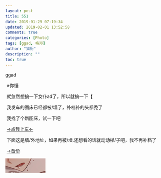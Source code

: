 ```yaml
---
layout: post
title: 551
date: 2019-01-29 07:19:34
updated: 2019-02-01 13:52:58
comments: true
categories: [Photo]
tags: [ggad, 格邓]
author: "猫厨"
description: ""
toc: true
---
```


<p>ggad</p> 
<p>&nbsp;※你懂</p> 
<p>&nbsp;就忽然想搞一下女仆ad了，所以就搞一下【</p> 
<p>&nbsp;我发车的图床已经都被/墙了，补档补的头都秃了</p> 
<p>&nbsp;我找了个新图床，试一下吧</p> 
<p>&nbsp;<a rel="nofollow" href="https://images-wixmp-ed30a86b8c4ca887773594c2.wixmp.com/intermediary/f/d97cf4c4-1f95-4c79-9e66-10b31d5fac97/dcybw1h-7a208d5d-62fe-444b-bafc-3a43006acf81.jpg" target="_blank"  >→点我上车←</a></p> 
<p>&nbsp;下面这是墙/外地址，如果再被/墙.还想看的话就动动梯/子吧，我不再补档了</p> 
<p>&nbsp;<a rel="nofollow" href="https://telegra.ph/file/179a8ff0249618be8e14b.jpg" target="_blank"  >→备份</a></p>

![](https://raw.githubusercontent.com/alicewish/meowchain247/master/img_cVZNdzJtQk9JV2RZRFJPak1wQXgwVjRCVHJLVEVRcUx3Ykk0b1RWWk5CaFducm94aTh0dmhRPT0.png)